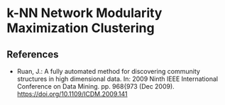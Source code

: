 # k-NN Network Modularity Maximization Clustering


## References
* Ruan, J.: A fully automated method for discovering community structures in high
dimensional data. In: 2009 Ninth IEEE International Conference on Data Mining.
pp. 968{973 (Dec 2009). https://doi.org/10.1109/ICDM.2009.141
